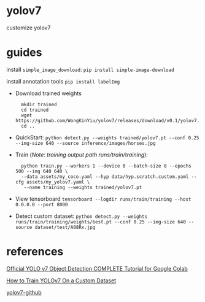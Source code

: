 # yolov7
customize yolov7

# guides

install `simple_image_download`: `pip install simple-image-download`

install annotation tools `pip install labelImg`

- Download trained weights

        mkdir trained
        cd trained
        wget https://github.com/WongKinYiu/yolov7/releases/download/v0.1/yolov7.pt
        cd ..

- QuickStart: `python detect.py --weights trained/yolov7.pt --conf 0.25 --img-size 640 --source inference/images/horses.jpg`

- Train (*Note: training output path runs/train/training*):

        python train.py --workers 1 --device 0 --batch-size 8 --epochs 500 --img 640 640 \
        --data assets/my_coco.yaml --hyp data/hyp.scratch.custom.yaml --cfg assets/my_yolov7.yaml \
         --name training --weights trained/yolov7.pt

- View tensorboard `tensorboard --logdir runs/train/training --host 0.0.0.0 --port 8000`

- Detect custom dataset: `python detect.py --weights runs/train/training/weights/best.pt --conf 0.25 --img-size 640 --source dataset/test/A08Rx.jpg`

# references

[Official YOLO v7 Object Detection COMPLETE Tutorial for Google Colab](https://www.youtube.com/watch?v=_CkXDjmT8dc)

[ How to Train YOLOv7 On a Custom Dataset ](https://www.youtube.com/watch?v=5nsmXLyDaU4)

[yolov7-github](https://github.com/WongKinYiu/yolov7)